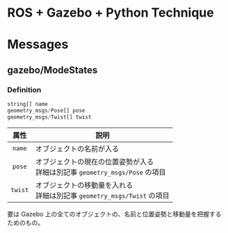 # ROS + Gazebo + Python Technique
# Messages
## gazebo/ModeStates
### Definition
``` Python
string[] name
geometry_msgs/Pose[] pose
geometry_msgs/Twist[] twist
```

|属性|説明
|:---:|---
|`name`|オブジェクトの名前が入る
|`pose`|オブジェクトの現在の位置姿勢が入る<br>詳細は別記事 `geometry_msgs/Pose` の項目
|`twist`|オブジェクトの移動量を入れる<br>詳細は別記事 `geometry_msgs/Twist` の項目

要は Gazebo 上の全てのオブジェクトの、名前と位置姿勢と移動量を把握するためのもの。

